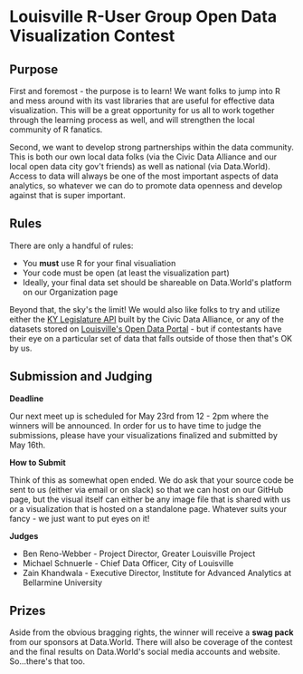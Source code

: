 Louisville R-User Group Open Data Visualization Contest
===

## Purpose

First and foremost - the purpose is to learn! We want folks to jump into R and mess around with its vast libraries that are useful for effective data visualization. This will be a great opportunity for us all to work together through the learning process as well, and will strengthen the local community of R fanatics.

Second, we want to develop strong partnerships within the data community. This is both our own local data folks (via the Civic Data Alliance and our local open data city gov't friends) as well as national (via Data.World). Access to data will always be one of the most important aspects of data analytics, so whatever we can do to promote data openness and develop against that is super important.

## Rules

There are only a handful of rules:

- You **must** use R for your final visualiation
- Your code must be open (at least the visualization part)
- Ideally, your final data set should be shareable on Data.World's platform on our Organization page

Beyond that, the sky's the limit! We would also like folks to try and utilize either the [KY Legislature API](http://derby-pie-politics.herokuapp.com/) built by the Civic Data Alliance, or any of the datasets stored on [Louisville's Open Data Portal](https://data.louisvilleky.gov/) - but if contestants have their eye on a particular set of data that falls outside of those then that's OK by us.

## Submission and Judging

**Deadline**

Our next meet up is scheduled for May 23rd from 12 - 2pm where the winners will be announced. In order for us to have time to judge the submissions, please have your visualizations finalized and submitted by May 16th.

**How to Submit**

Think of this as somewhat open ended. We do ask that your source code be sent to us (either via email or on slack) so that we can host on our GitHub page, but the visual itself can either be any image file that is shared with us or a visualization that is hosted on a standalone page. Whatever suits your fancy - we just want to put eyes on it!

**Judges**

- Ben Reno-Webber - Project Director, Greater Louisville Project
- Michael Schnuerle - Chief Data Officer, City of Louisville
- Zain Khandwala - Executive Director, Institute for Advanced Analytics at Bellarmine University

## Prizes

Aside from the obvious bragging rights, the winner will receive a **swag pack** from our sponsors at Data.World. There will also be coverage of the contest and the final results on Data.World's social media accounts and website. So...there's that too.

